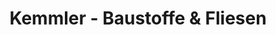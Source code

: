 ---
title: "Kemmler - Baustoffe & Fliesen"
url: /weinsberg/kemmler-baustoffe-und-fliesen/
shop: Baustoffe
---
